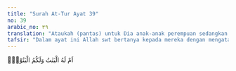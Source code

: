 ```yaml
---
title: "Surah At-Tur Ayat 39"
no: 39
arabic_no: ٣٩
translation: "Ataukah (pantas) untuk Dia anak-anak perempuan sedangkan untuk kamu anak-anak laki-laki?"
tafsir: "Dalam ayat ini Allah swt bertanya kepada mereka dengan mengatakan apakah menurut mereka Tuhan mempunyai anak-anak perempuan yang dinamakan malaikat, sedangkan mereka mempunyai anak laki-laki, padahal mereka tahu anak laki-laki lebih diinginkan dari pada anak perempuan. Dalam ayat ini Allah berfirman: \n\nYang demikian itu tentulah suatu pembagian yang tidak adil. (anNajm/53: 2) \n\nIni merupakan kelengkapan penjelasan bahwa barang siapa yang berpendapat seperti itu, jelaslah bahwa dia tidak termasuk orangorang yang mempunyai pikiran yang sehat."
---
```

اَمْ لَهُ الْبَنٰتُ وَلَكُمُ الْبَنُوْنَۗ  